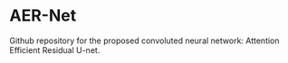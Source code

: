 # AER-Net

Github repository for the proposed convoluted neural network: Attention Efficient Residual U-net.
